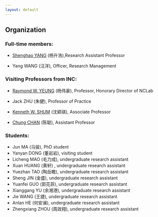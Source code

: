 ```yaml
---
layout: default
---
```


## Organization

### Full-time members:

- [Shenghao YANG](https://shhyang.github.io/) (杨升浩),Research Assistant Professor  

- Yang WANG (汪洋), Officer, Research Management

### Visiting Professors from INC:

- [Raymond W. YEUNG](https://www.ie.cuhk.edu.hk/people/raymond.shtml) (杨伟豪), Professor, Honorary Director of NCLab  

- Jack ZHU (朱健), Professor of Practice  
- [Kenneth W. SHUM](http://www.ie.cuhk.edu.hk/people/wkshum.shtml) (沈颖祺), Associate Professor

- [Chung CHAN](http://home.ie.cuhk.edu.hk/~cchan/) (陈聪), Assistant Professor




### Students:

- Jun MA (马骏), PhD student
- Yanyan DONG (董岩岩), visiting student
- Licheng MAO (毛力成), undergraduate research assistant
- Xuan HUANG (黄轩) , undergraduate research assistant
- Yuezhan TAO (陶岳瞻), undergraduate research assistant
- Sheng JIN (金盛), undergraduate research assistant
- Yuanfei GUO (郭芫菲), undergraduate research assistant
- Xianggang YU (余湘港), undergraduate research assistant
- Jie WANG (王捷), undergraduate research assistant
- Anlan HE (何安澜), undergraduate research assistant
- Zhengxiang ZHOU (周政翔), undergraduate research assistant
